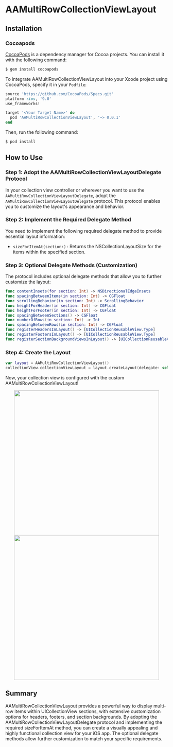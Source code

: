 # AAMultiRowCollectionViewLayout

## Installation

### Cocoapods

[CocoaPods](http://cocoapods.org) is a dependency manager for Cocoa projects. You can install it with the following command:

```bash
$ gem install cocoapods
```


To integrate AAMultiRowCollectionViewLayout into your Xcode project using CocoaPods, specify it in your `Podfile`:

```ruby
source 'https://github.com/CocoaPods/Specs.git'
platform :ios, '9.0'
use_frameworks!

target '<Your Target Name>' do
  pod 'AAMultiRowCollectionViewLayout', '~> 0.0.1'
end
```

Then, run the following command:

```bash
$ pod install
```

## How to Use

### Step 1: Adopt the AAMultiRowCollectionViewLayoutDelegate Protocol
In your collection view controller or wherever you want to use the `AAMultiRowCollectionViewLayoutDelegate`, adopt the `AAMultiRowCollectionViewLayoutDelegate` protocol. This protocol enables you to customize the layout's appearance and behavior.

### Step 2: Implement the Required Delegate Method
You need to implement the following required delegate method to provide essential layout information:

- `sizeForItemAt(section:):` Returns the NSCollectionLayoutSize for the items within the specified section. 

### Step 3: Optional Delegate Methods (Customization)
The protocol includes optional delegate methods that allow you to further customize the layout:
```swift
func contentInsets(for section: Int) -> NSDirectionalEdgeInsets
func spacingBetweenItems(in section: Int) -> CGFloat
func scrollingBehavior(in section: Int) -> ScrollingBehavior
func heightForHeader(in section: Int) -> CGFloat
func heightForFooter(in section: Int) -> CGFloat
func spacingBetweenSections() -> CGFloat
func numberOfRows(in section: Int) -> Int
func spacingBetweenRows(in section: Int) -> CGFloat
func registerHeadersInLayout() -> [UICollectionReusableView.Type]
func registerFootersInLayout() -> [UICollectionReusableView.Type]
func registerSectionBackgroundViewsInLayout() -> [UICollectionReusableView.Type]
```
### Step 4: Create the Layout
```swift
var layout = AAMultiRowCollectionViewLayout()
collectionView.collectionViewLayout = layout.createLayout(delegate: self, in: self.collectionView)
```
Now, your collection view is configured with the custom AAMultiRowCollectionViewLayout!

<p align="center">
    <a href="https://media.giphy.com/media/v1.Y2lkPTc5MGI3NjExMTc2eWl4aHI1ZWVqczIxcHU2c2YzOTB3N3QxbXBkOWFpanIwY3NkbyZlcD12MV9pbnRlcm5hbF9naWZfYnlfaWQmY3Q9Zw/5FH9o63IAKbXWJMwZm/giphy.gif">
        <img src="https://media.giphy.com/media/v1.Y2lkPTc5MGI3NjExMTc2eWl4aHI1ZWVqczIxcHU2c2YzOTB3N3QxbXBkOWFpanIwY3NkbyZlcD12MV9pbnRlcm5hbF9naWZfYnlfaWQmY3Q9Zw/5FH9o63IAKbXWJMwZm/giphy.gif" height="450">
    </a>
  <a href="https://media.giphy.com/media/v1.Y2lkPTc5MGI3NjExeHZxaTI0dHlwd3B4OWI2eGN1MmRhcHYwZmU3ZXBwZDhjNmhqMW9mayZlcD12MV9pbnRlcm5hbF9naWZfYnlfaWQmY3Q9Zw/Cugi9r2jXtQ6riCFiO/giphy.gif">
        <img src="https://media.giphy.com/media/v1.Y2lkPTc5MGI3NjExeHZxaTI0dHlwd3B4OWI2eGN1MmRhcHYwZmU3ZXBwZDhjNmhqMW9mayZlcD12MV9pbnRlcm5hbF9naWZfYnlfaWQmY3Q9Zw/Cugi9r2jXtQ6riCFiO/giphy.gif" height="450">
    </a>
</p>

## Summary
AAMultiRowCollectionViewLayout provides a powerful way to display multi-row items within UICollectionView sections, with extensive customization options for headers, footers, and section backgrounds. By adopting the AAMultiRowCollectionViewLayoutDelegate protocol and implementing the required sizeForItemAt method, you can create a visually appealing and highly functional collection view for your iOS app. The optional delegate methods allow further customization to match your specific requirements.



